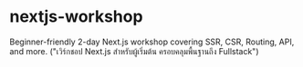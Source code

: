 # nextjs-workshop
Beginner-friendly 2-day Next.js workshop covering SSR, CSR, Routing, API, and more. ("เวิร์กชอป Next.js สำหรับผู้เริ่มต้น ครอบคลุมพื้นฐานถึง Fullstack")
